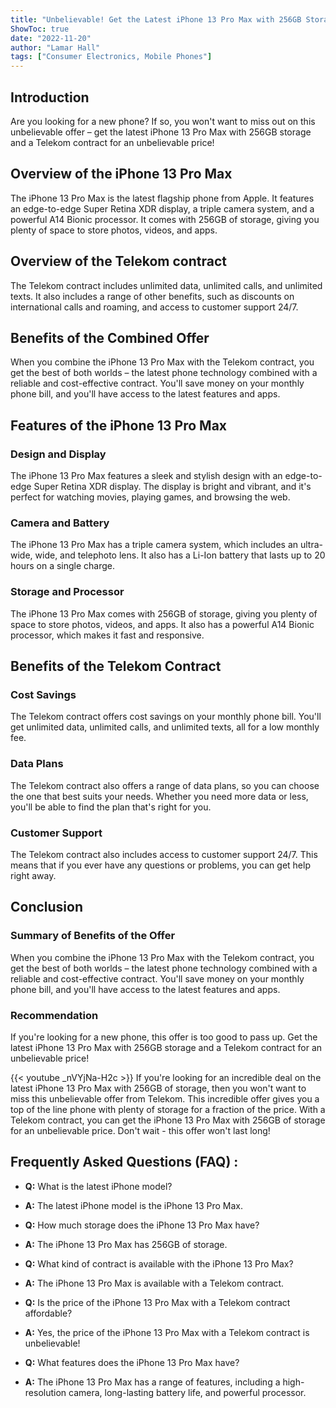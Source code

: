 ```yaml
---
title: "Unbelievable! Get the Latest iPhone 13 Pro Max with 256GB Storage and a Telekom Contract for an Unbelievable Price!"
ShowToc: true 
date: "2022-11-20"
author: "Lamar Hall" 
tags: ["Consumer Electronics, Mobile Phones"]
---
```

## Introduction 
Are you looking for a new phone? If so, you won't want to miss out on this unbelievable offer – get the latest iPhone 13 Pro Max with 256GB storage and a Telekom contract for an unbelievable price! 

## Overview of the iPhone 13 Pro Max 
The iPhone 13 Pro Max is the latest flagship phone from Apple. It features an edge-to-edge Super Retina XDR display, a triple camera system, and a powerful A14 Bionic processor. It comes with 256GB of storage, giving you plenty of space to store photos, videos, and apps. 

## Overview of the Telekom contract 
The Telekom contract includes unlimited data, unlimited calls, and unlimited texts. It also includes a range of other benefits, such as discounts on international calls and roaming, and access to customer support 24/7. 

## Benefits of the Combined Offer 
When you combine the iPhone 13 Pro Max with the Telekom contract, you get the best of both worlds – the latest phone technology combined with a reliable and cost-effective contract. You'll save money on your monthly phone bill, and you'll have access to the latest features and apps. 

## Features of the iPhone 13 Pro Max 

### Design and Display 
The iPhone 13 Pro Max features a sleek and stylish design with an edge-to-edge Super Retina XDR display. The display is bright and vibrant, and it's perfect for watching movies, playing games, and browsing the web. 

### Camera and Battery 
The iPhone 13 Pro Max has a triple camera system, which includes an ultra-wide, wide, and telephoto lens. It also has a Li-Ion battery that lasts up to 20 hours on a single charge. 

### Storage and Processor 
The iPhone 13 Pro Max comes with 256GB of storage, giving you plenty of space to store photos, videos, and apps. It also has a powerful A14 Bionic processor, which makes it fast and responsive. 

## Benefits of the Telekom Contract 

### Cost Savings 
The Telekom contract offers cost savings on your monthly phone bill. You'll get unlimited data, unlimited calls, and unlimited texts, all for a low monthly fee. 

### Data Plans 
The Telekom contract also offers a range of data plans, so you can choose the one that best suits your needs. Whether you need more data or less, you'll be able to find the plan that's right for you. 

### Customer Support 
The Telekom contract also includes access to customer support 24/7. This means that if you ever have any questions or problems, you can get help right away. 

## Conclusion 

### Summary of Benefits of the Offer 
When you combine the iPhone 13 Pro Max with the Telekom contract, you get the best of both worlds – the latest phone technology combined with a reliable and cost-effective contract. You'll save money on your monthly phone bill, and you'll have access to the latest features and apps. 

### Recommendation 
If you're looking for a new phone, this offer is too good to pass up. Get the latest iPhone 13 Pro Max with 256GB storage and a Telekom contract for an unbelievable price!

{{< youtube _nVYjNa-H2c >}} 
If you're looking for an incredible deal on the latest iPhone 13 Pro Max with 256GB of storage, then you won't want to miss this unbelievable offer from Telekom. This incredible offer gives you a top of the line phone with plenty of storage for a fraction of the price. With a Telekom contract, you can get the iPhone 13 Pro Max with 256GB of storage for an unbelievable price. Don't wait - this offer won't last long!

## Frequently Asked Questions (FAQ) :
- **Q:** What is the latest iPhone model? 
- **A:** The latest iPhone model is the iPhone 13 Pro Max.

- **Q:** How much storage does the iPhone 13 Pro Max have? 
- **A:** The iPhone 13 Pro Max has 256GB of storage.

- **Q:** What kind of contract is available with the iPhone 13 Pro Max? 
- **A:** The iPhone 13 Pro Max is available with a Telekom contract.

- **Q:** Is the price of the iPhone 13 Pro Max with a Telekom contract affordable? 
- **A:** Yes, the price of the iPhone 13 Pro Max with a Telekom contract is unbelievable!

- **Q:** What features does the iPhone 13 Pro Max have? 
- **A:** The iPhone 13 Pro Max has a range of features, including a high-resolution camera, long-lasting battery life, and powerful processor.


